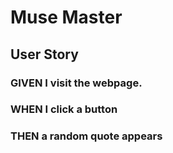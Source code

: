# Muse Master

## User Story
### GIVEN I visit the webpage.
### WHEN I click a button
### THEN a random quote appears

